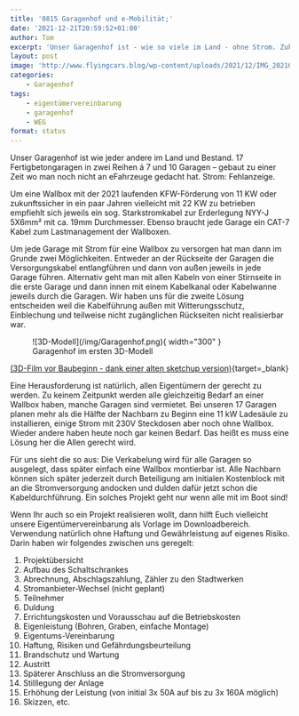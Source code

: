 ```yaml
---
title: '0815 Garagenhof und e-Mobilität;'
date: '2021-12-21T20:59:52+01:00'
author: Tom
excerpt: 'Unser Garagenhof ist - wie so viele im Land - ohne Strom. Zukunftssichere Verkabelung und was Ihr tun könnt um allen Eigentümern gerecht zu werden.. '
layout: post
image: 'http://www.flyingcars.blog/wp-content/uploads/2021/12/IMG_20210602_083311-scaled-e1640116909143.jpg'
categories:
    - Garagenhof
tags:
    - eigentümervereinbarung
    - garagenhof
    - WEG
format: status
---
```


Unser Garagenhof ist wie jeder andere im Land und Bestand. 17 Fertigbetongaragen in zwei Reihen á 7 und 10 Garagen – gebaut zu einer Zeit wo man noch nicht an eFahrzeuge gedacht hat. Strom: Fehlanzeige.

Um eine Wallbox mit der 2021 laufenden KFW-Förderung von 11 KW oder zukunftssicher in ein paar Jahren vielleicht mit 22 KW zu betrieben empfiehlt sich jeweils ein sog. Starkstromkabel zur Erderlegung NYY-J 5X6mm² mit ca. 19mm Durchmesser. Ebenso braucht jede Garage ein CAT-7 Kabel zum Lastmanagement der Wallboxen.

 Um jede Garage mit Strom für eine Wallbox zu versorgen hat man dann im Grunde zwei Möglichkeiten. Entweder an der Rückseite der Garagen die Versorgungskabel entlangführen und dann von außen jeweils in jede Garage führen. Alternativ geht man mit allen Kabeln von einer Stirnseite in die erste Garage und dann innen mit einem Kabelkanal oder Kabelwanne jeweils durch die Garagen. Wir haben uns für die zweite Lösung entscheiden weil die Kabelführung außen mit Witterungsschutz, Einblechung und teilweise nicht zugänglichen Rückseiten nicht realisierbar war.

<figure markdown="span">
  ![3D-Modell](/img/Garagenhof.png){ width="300" }
  <figcaption>Garagenhof im ersten 3D-Modell</figcaption>
</figure>

[(3D-Film vor Baubeginn - dank einer alten sketchup version)](https://www.youtube.com/watch?v=bgk2KNPxWHk){target=_blank}


Eine Herausforderung ist natürlich, allen Eigentümern der gerecht zu werden. Zu keinem Zeitpunkt werden alle gleichzeitig Bedarf an einer Wallbox haben, manche Garagen sind vermietet. Bei unseren 17 Garagen planen mehr als die Hälfte der Nachbarn zu Beginn eine 11 kW Ladesäule zu installieren, einige Strom mit 230V Steckdosen aber noch ohne Wallbox. Wieder andere haben heute noch gar keinen Bedarf. Das heißt es muss eine Lösung her die Allen gerecht wird.

Für uns sieht die so aus: Die Verkabelung wird für alle Garagen so ausgelegt, dass später einfach eine Wallbox montierbar ist. Alle Nachbarn können sich später jederzeit durch Beteiligung am initialen Kostenblock mit an die Stromversorgung andocken und dulden dafür jetzt schon die Kabeldurchführung. Ein solches Projekt geht nur wenn alle mit im Boot sind!

Wenn Ihr auch so ein Projekt realisieren wollt, dann hilft Euch vielleicht unsere Eigentümervereinbarung als Vorlage im Downloadbereich.
Verwendung natürlich ohne Haftung und Gewährleistung auf eigenes Risiko. Darin haben wir folgendes zwischen uns geregelt:

1. Projektübersicht
2. Aufbau des Schaltschrankes
3. Abrechnung, Abschlagszahlung, Zähler zu den Stadtwerken
4. Stromanbieter-Wechsel (nicht geplant)
5. Teilnehmer
6. Duldung
7. Errichtungskosten und Vorausschau auf die Betriebskosten
8. Eigenleistung (Bohren, Graben, einfache Montage)
9. Eigentums-Vereinbarung
10. Haftung, Risiken und Gefährdungsbeurteilung
11. Brandschutz und Wartung
12. Austritt
13. Späterer Anschluss an die Stromversorgung
14. Stilllegung der Anlage
15. Erhöhung der Leistung (von initial 3x 50A auf bis zu 3x 160A möglich)
16. Skizzen, etc.

    
